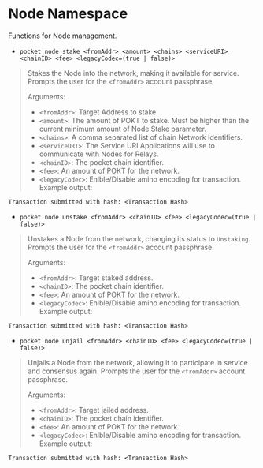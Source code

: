 # Node Namespace
Functions for Node management.

- `pocket node stake <fromAddr> <amount> <chains> <serviceURI> <chainID> <fee> <legacyCodec=(true | false)>`
> Stakes the Node into the network, making it available for service. Prompts the user for the `<fromAddr>` account passphrase.
>
> Arguments:
> - `<fromAddr>`: Target Address to stake.
> - `<amount>`: The amount of POKT to stake. Must be higher than the current minimum amount of Node Stake parameter.
> - `<chains>`: A comma separated list of chain Network Identifiers.
> - `<serviceURI>`: The Service URI Applications will use to communicate with Nodes for Relays.
> - `<chainID>`: The pocket chain identifier.
> - `<fee>`:  An amount of POKT for the network.
> - `<legacyCodec>`: Enlble/Disable amino encoding for transaction.
> Example output:
```
Transaction submitted with hash: <Transaction Hash>
```

- `pocket node unstake <fromAddr> <chainID> <fee> <legacyCodec=(true | false)>`
> Unstakes a Node from the network, changing its status to `Unstaking`. Prompts the user for the `<fromAddr>` account passphrase.
>
> Arguments:
> - `<fromAddr>`: Target staked address.
> - `<chainID>`: The pocket chain identifier.
> - `<fee>`:  An amount of POKT for the network.
> - `<legacyCodec>`: Enlble/Disable amino encoding for transaction.
> Example output:
```
Transaction submitted with hash: <Transaction Hash>
```

- `pocket node unjail <fromAddr> <chainID> <fee> <legacyCodec=(true | false)>`
> Unjails a Node from the network, allowing it to participate in service and consensus again. Prompts the user for the `<fromAddr>` account passphrase.
>
> Arguments:
> - `<fromAddr>`: Target jailed address.
> - `<chainID>`: The pocket chain identifier.
> - `<fee>`:  An amount of POKT for the network.
> - `<legacyCodec>`: Enlble/Disable amino encoding for transaction.
> Example output:
```
Transaction submitted with hash: <Transaction Hash>
```
